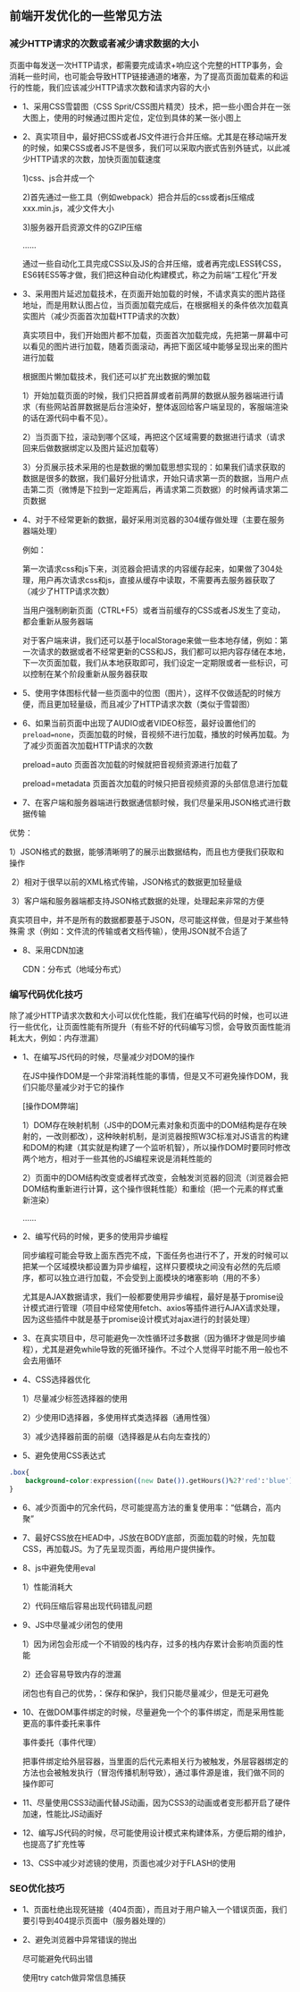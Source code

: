 ## 前端开发优化的一些常见方法

### 减少HTTP请求的次数或者减少请求数据的大小

页面中每发送一次HTTP请求，都需要完成请求+响应这个完整的HTTP事务，会消耗一些时间，也可能会导致HTTP链接通道的堵塞，为了提高页面加载素的和运行的性能，我们应该减少HTTP请求次数和请求内容的大小

- 1、采用CSS雪碧图（CSS Sprit/CSS图片精灵）技术，把一些小图合并在一张大图上，使用的时候通过图片定位，定位到具体的某一张小图上

- 2、真实项目中，最好把CSS或者JS文件进行合并压缩。尤其是在移动端开发的时候，如果CSS或者JS不是很多，我们可以采取内嵌式告别外链式，以此减少HTTP请求的次数，加快页面加载速度

  1)css、js合并成一个

  2)首先通过一些工具（例如webpack）把合并后的css或者js压缩成xxx.min.js，减少文件大小

  3)服务器开启资源文件的GZIP压缩

  ……

  通过一些自动化工具完成CSS以及JS的合并压缩，或者再完成LESS转CSS，ES6转ES5等才做，我们把这种自动化构建模式，称之为前端“工程化”开发

- 3、采用图片延迟加载技术，在页面开始加载的时候，不请求真实的图片路径地址，而是用默认图占位，当页面加载完成后，在根据相关的条件依次加载真实图片（减少页面首次加载HTTP请求的次数）

  真实项目中，我们开始图片都不加载，页面首次加载完成，先把第一屏幕中可以看见的图片进行加载，随着页面滚动，再把下面区域中能够呈现出来的图片进行加载

  根据图片懒加载技术，我们还可以扩充出数据的懒加载

  1）开始加载页面的时候，我们只把首屏或者前两屏的数据从服务器端进行请求（有些网站首屏数据是后台渲染好，整体返回给客户端呈现的，客服端渲染的话在源代码中看不见）。

  2）当页面下拉，滚动到哪个区域，再把这个区域需要的数据进行请求（请求回来后做数据绑定以及图片延迟加载等）

  3）分页展示技术采用的也是数据的懒加载思想实现的：如果我们请求获取的数据是很多的数据，我们最好分批请求，开始只请求第一页的数据，当用户点击第二页（微博是下拉到一定距离后，再请求第二页数据）的时候再请求第二页数据

- 4、对于不经常更新的数据，最好采用浏览器的304缓存做处理（主要在服务器端处理）

  例如：

  第一次请求css和js下来，浏览器会把请求的内容缓存起来，如果做了304处理，用户再次请求css和js，直接从缓存中读取，不需要再去服务器获取了（减少了HTTP请求次数）

  当用户强制刷新页面（CTRL+F5）或者当前缓存的CSS或者JS发生了变动，都会重新从服务器端

  对于客户端来讲，我们还可以基于localStorage来做一些本地存储，例如：第一次请求的数据或者不经常更新的CSS和JS，我们都可以把内容存储在本地，下一次页面加载，我们从本地获取即可，我们设定一定期限或者一些标识，可以控制在某个阶段重新从服务器获取

- 5、使用字体图标代替一些页面中的位图（图片），这样不仅做适配的时候方便，而且更加轻量级，而且减少了HTTP请求次数（类似于雪碧图）

- 6、如果当前页面中出现了AUDIO或者VIDEO标签，最好设置他们的`preload=none`，页面加载的时候，音视频不进行加载，播放的时候再加载。为了减少页面首次加载HTTP请求的次数

  preload=auto 页面首次加载的时候就把音视频资源进行加载了

  preload=metadata 页面首次加载的时候只把音视频资源的头部信息进行加载

- 7、在客户端和服务器端进行数据通信额时候，我们尽量采用JSON格式进行数据传输

优势：

​	1）JSON格式的数据，能够清晰明了的展示出数据结构，而且也方便我们获取和操作

​	2）相对于很早以前的XML格式传输，JSON格式的数据更加轻量级

​	3）客户端和服务器端都支持JSON格式数据的处理，处理起来非常的方便

​	真实项目中，并不是所有的数据都要基于JSON，尽可能这样做，但是对于某些特殊需	求（例如：文件流的传输或者文档传输），使用JSON就不合适了

- 8、采用CDN加速

  CDN：分布式（地域分布式）



### 编写代码优化技巧

除了减少HTTP请求次数和大小可以优化性能，我们在编写代码的时候，也可以进行一些优化，让页面性能有所提升（有些不好的代码编写习惯，会导致页面性能消耗太大，例如：内存泄漏）

- 1、在编写JS代码的时候，尽量减少对DOM的操作

  在JS中操作DOM是一个非常消耗性能的事情，但是又不可避免操作DOM，我们只能尽量减少对于它的操作

  [操作DOM弊端]

  1）DOM存在映射机制（JS中的DOM元素对象和页面中的DOM结构是存在映射的，一改则都改），这种映射机制，是浏览器按照W3C标准对JS语言的构建和DOM的构建（其实就是构建了一个监听机智），所以操作DOM时要同时修改两个地方，相对于一些其他的JS编程来说是消耗性能的

  2）页面中的DOM结构改变或者样式改变，会触发浏览器的回流（浏览器会把DOM结构重新进行计算，这个操作很耗性能）和重绘（把一个元素的样式重新渲染）

  ……

- 2、编写代码的时候，更多的使用异步编程

  同步编程可能会导致上面东西完不成，下面任务也进行不了，开发的时候可以把某一个区域模块都设置为异步编程，这样只要模块之间没有必然的先后顺序，都可以独立进行加载，不会受到上面模块的堵塞影响（用的不多）

  尤其是AJAX数据请求，我们一般都要使用异步编程，最好是基于promise设计模式进行管理（项目中经常使用fetch、axios等插件进行AJAX请求处理，因为这些插件中就是基于promise设计模式对ajax进行的封装处理）

- 3、在真实项目中，尽可能避免一次性循环过多数据（因为循环才做是同步编程），尤其是避免while导致的死循环操作。不过个人觉得平时能不用一般也不会去用循环

- 4、CSS选择器优化

  1）尽量减少标签选择器的使用

  2）少使用ID选择器，多使用样式类选择器（通用性强）

  3）减少选择器前面的前缀（选择器是从右向左查找的）

- 5、避免使用CSS表达式

```css
.box{
    background-color:expression((new Date()).getHours()%2?'red':'blue')
}
```

- 6、减少页面中的冗余代码，尽可能提高方法的重复使用率：“低耦合，高内聚”

- 7、最好CSS放在HEAD中，JS放在BODY底部，页面加载的时候，先加载CSS，再加载JS。为了先呈现页面，再给用户提供操作。

- 8、js中避免使用eval

  1）性能消耗大

  2）代码压缩后容易出现代码错乱问题

- 9、JS中尽量减少闭包的使用

  1）因为闭包会形成一个不销毁的栈内存，过多的栈内存累计会影响页面的性能

  2）还会容易导致内存的泄漏

  闭包也有自己的优势，：保存和保护，我们只能尽量减少，但是无可避免

- 10、在做DOM事件绑定的时候，尽量避免一个个的事件绑定，而是采用性能更高的事件委托来事件

  事件委托（事件代理）

  把事件绑定给外层容器，当里面的后代元素相关行为被触发，外层容器绑定的方法也会被触发执行（冒泡传播机制导致），通过事件源是谁，我们做不同的操作即可

- 11、尽量使用CSS3动画代替JS动画，因为CSS3的动画或者变形都开启了硬件加速，性能比JS动画好

- 12、编写JS代码的时候，尽可能使用设计模式来构建体系，方便后期的维护，也提高了扩充性等

- 13、CSS中减少对滤镜的使用，页面也减少对于FLASH的使用



### SEO优化技巧

- 1、页面杜绝出现死链接（404页面），而且对于用户输入一个错误页面，我们要引导到404提示页面中（服务器处理的）

- 2、避免浏览器中异常错误的抛出

  尽可能避免代码出错

  使用try catch做异常信息捕获

